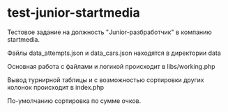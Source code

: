 # test-junior-startmedia
Тестовое задание на должность "Junior-разбработчик" в компанию startmedia.

Файлы data_attempts.json и data_cars.json находятся в директории data

Основная работа с файлами и логикой происходит в libs/working.php

Вывод турнирной таблицы и с возможностью сортировки других колонок происходит в index.php

По-умолчанию сортировка по сумме очков.
